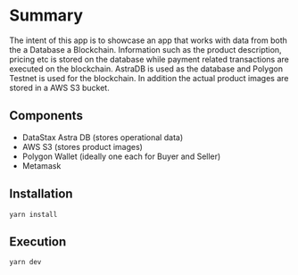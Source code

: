 # Summary

The intent of this app is to showcase an app that works with data from both the a Database a Blockchain. Information such as the product description, pricing etc is stored on the database while payment related transactions are executed on the blockchain. AstraDB is used as the database and Polygon Testnet is used for the blockchain. In addition the actual product images are stored in a AWS S3 bucket.

## Components

- DataStax Astra DB (stores operational data)
- AWS S3 (stores product images)
- Polygon Wallet (ideally one each for Buyer and Seller)
- Metamask

## Installation
```shell
yarn install
```

## Execution
```shell
yarn dev
```

